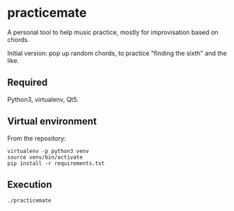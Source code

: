 # practicemate

A personal tool to help music practice, mostly for improvisation based on
chords.

Initial version: pop up random chords, to practice "finding the sixth" and the
like.

## Required
Python3, virtualenv, Qt5.

## Virtual environment

From the repository:

```
virtualenv -p python3 venv
source venv/bin/activate
pip install -r requirements.txt
```

## Execution
```
./practicemate
```
